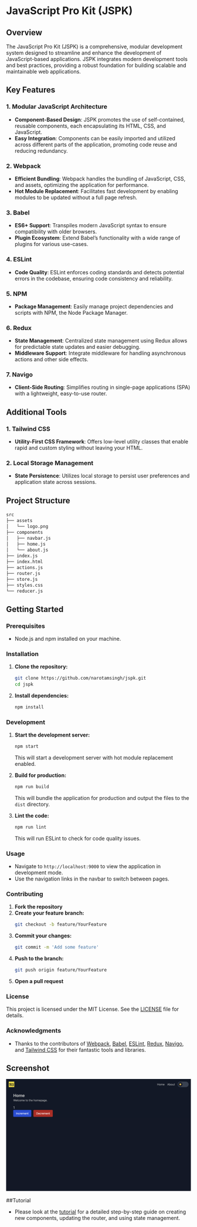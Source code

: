 
# JavaScript Pro Kit (JSPK)

## Overview
The JavaScript Pro Kit (JSPK) is a comprehensive, modular development system designed to streamline and enhance the development of JavaScript-based applications. JSPK integrates modern development tools and best practices, providing a robust foundation for building scalable and maintainable web applications.

## Key Features

### 1. Modular JavaScript Architecture
- **Component-Based Design**: JSPK promotes the use of self-contained, reusable components, each encapsulating its HTML, CSS, and JavaScript.
- **Easy Integration**: Components can be easily imported and utilized across different parts of the application, promoting code reuse and reducing redundancy.

### 2. Webpack
- **Efficient Bundling**: Webpack handles the bundling of JavaScript, CSS, and assets, optimizing the application for performance.
- **Hot Module Replacement**: Facilitates fast development by enabling modules to be updated without a full page refresh.

### 3. Babel
- **ES6+ Support**: Transpiles modern JavaScript syntax to ensure compatibility with older browsers.
- **Plugin Ecosystem**: Extend Babel’s functionality with a wide range of plugins for various use-cases.

### 4. ESLint
- **Code Quality**: ESLint enforces coding standards and detects potential errors in the codebase, ensuring code consistency and reliability.

### 5. NPM
- **Package Management**: Easily manage project dependencies and scripts with NPM, the Node Package Manager.

### 6. Redux
- **State Management**: Centralized state management using Redux allows for predictable state updates and easier debugging.
- **Middleware Support**: Integrate middleware for handling asynchronous actions and other side effects.

### 7. Navigo
- **Client-Side Routing**: Simplifies routing in single-page applications (SPA) with a lightweight, easy-to-use router.

## Additional Tools

### 1. Tailwind CSS
- **Utility-First CSS Framework**: Offers low-level utility classes that enable rapid and custom styling without leaving your HTML.

### 2. Local Storage Management
- **State Persistence**: Utilizes local storage to persist user preferences and application state across sessions.

## Project Structure
```
src
├── assets
│   └── logo.png
├── components
│   ├── navbar.js
│   ├── home.js
│   └── about.js
├── index.js
├── index.html
├── actions.js
├── router.js
├── store.js
├── styles.css
└── reducer.js
```

## Getting Started

### Prerequisites
- Node.js and npm installed on your machine.

### Installation

1. **Clone the repository:**
   ```sh
   git clone https://github.com/narotamsingh/jspk.git
   cd jspk
   ```

2. **Install dependencies:**
   ```sh
   npm install
   ```

### Development

1. **Start the development server:**
   ```sh
   npm start
   ```
   This will start a development server with hot module replacement enabled.

2. **Build for production:**
   ```sh
   npm run build
   ```
   This will bundle the application for production and output the files to the `dist` directory.

3. **Lint the code:**
   ```sh
   npm run lint
   ```
   This will run ESLint to check for code quality issues.

### Usage

- Navigate to `http://localhost:9000` to view the application in development mode.
- Use the navigation links in the navbar to switch between pages.

### Contributing

1. **Fork the repository**
2. **Create your feature branch:**
   ```sh
   git checkout -b feature/YourFeature
   ```
3. **Commit your changes:**
   ```sh
   git commit -m 'Add some feature'
   ```
4. **Push to the branch:**
   ```sh
   git push origin feature/YourFeature
   ```
5. **Open a pull request**

### License

This project is licensed under the MIT License. See the [LICENSE](LICENSE) file for details.

### Acknowledgments
- Thanks to the contributors of [Webpack](https://webpack.js.org/), [Babel](https://babeljs.io/), [ESLint](https://eslint.org/), [Redux](https://redux.js.org/), [Navigo](https://github.com/krasimir/navigo), and [Tailwind CSS](https://tailwindcss.com/) for their fantastic tools and libraries.

## Screenshot
![Screenshot](src/assets/screenshot.png)

##Tutorial
- Please look at the [tutorial](tutorial.md) for a detailed step-by-step guide on creating new components, updating the router, and using state management.
